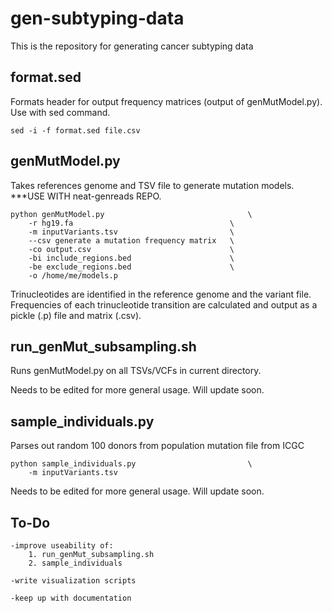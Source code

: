 # gen-subtyping-data

This is the repository for generating cancer subtyping data

## format.sed

Formats header for output frequency matrices (output of genMutModel.py). Use with sed command.

```
sed -i -f format.sed file.csv
```

## genMutModel.py

Takes references genome and TSV file to generate mutation models. ***USE WITH neat-genreads REPO.

```
python genMutModel.py                                \
	-r hg19.fa                                   \
	-m inputVariants.tsv                         \
	--csv generate a mutation frequency matrix   \
	-co output.csv                               \
	-bi include_regions.bed                      \
	-be exclude_regions.bed                      \
	-o /home/me/models.p
```

Trinucleotides are identified in the reference genome and the variant file. Frequencies of each trinucleotide transition are calculated and output as a pickle (.p) file and matrix (.csv).

## run_genMut_subsampling.sh

Runs genMutModel.py on all TSVs/VCFs in current directory.

Needs to be edited for more general usage. Will update soon.

## sample_individuals.py

Parses out random 100 donors from population mutation file from ICGC

```
python sample_individuals.py                         \
	-m inputVariants.tsv                         
```

Needs to be edited for more general usage. Will update soon.

## To-Do
```
-improve useability of:
	1. run_genMut_subsampling.sh
	2. sample_individuals

-write visualization scripts

-keep up with documentation
```

